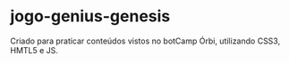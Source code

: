 # jogo-genius-genesis
Criado para praticar conteúdos vistos no botCamp Órbi, utilizando CSS3, HMTL5 e JS.
